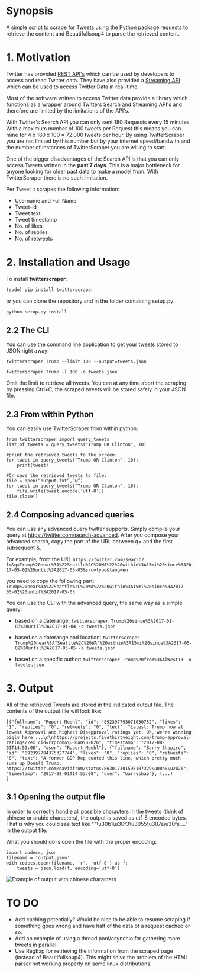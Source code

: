 # Synopsis

A simple script to scrape for Tweets using the Python package requests to
retrieve the content and Beautifullsoup4 to parse the retrieved content.


# 1. Motivation
Twitter has provided [REST API's](https://dev.twitter.com/rest/public) which can
be used by developers to access and read Twitter data. They have also provided
a [Streaming API](https://dev.twitter.com/streaming/overview) which can be used
to access Twitter Data in real-time.

Most of the software written to access Twitter data provide a library which
functions as a wrapper around Twitters Search and Streaming API's and therefore
are limited by the limitations of the API's.

With Twitter's Search API you can only sent 180 Requests every 15 minutes. With
a maximum number of 100 tweets per Request this means you can mine for
4 x 180 x 100 = 72.000 tweets per hour. By using TwitterScraper you are not
limited by this number but by your internet speed/bandwith and the number of
instances of TwitterScraper you are willing to start.


One of the bigger disadvantages of the Search API is that you can only access
Tweets written in the **past 7 days**. This is a major bottleneck for anyone
looking for older past data to make a model from. With TwitterScraper there is
no such limitation.

Per Tweet it scrapes the following information:
+ Username and Full Name
+ Tweet-id
+ Tweet text
+ Tweet timestamp
+ No. of likes
+ No. of replies
+ No. of retweets
 

# 2. Installation and Usage

To install **twitterscraper**:

```python
(sudo) pip install twitterscraper
```

or you can clone the repository and in the folder containing setup.py

```python
python setup.py install
```

## 2.2 The CLI

You can use the command line application to get your tweets stored to JSON
right away:

`twitterscraper Trump --limit 100 --output=tweets.json`

`twitterscraper Trump -l 100 -o tweets.json`

Omit the limit to retrieve all tweets. You can at any time abort the scraping
by pressing Ctrl+C, the scraped tweets will be stored safely in your JSON file.

## 2.3 From within Python
You can easily use TwitterScraper from within python:
```
from twitterscraper import query_tweets
list_of_tweets = query_tweets("Trump OR Clinton", 10)

#print the retrieved tweets to the screen:
for tweet in query_tweets("Trump OR Clinton", 10):
    print(tweet)
    
#Or save the retrieved tweets to file:
file = open(“output.txt”,”w”) 
for tweet in query_tweets("Trump OR Clinton", 10):
    file.write(tweet.encode('utf-8')) 
file.close()

```

## 2.4 Composing advanced queries
You can use any advanced query twitter supports. Simply compile your query at
<https://twitter.com/search-advanced>. After you compose your advanced search, copy the part of the URL 
between q= and the first subsequent &. 

For example, from the URL
`https://twitter.com/search?l=&q=Trump%20near%3A%22Seattle%2C%20WA%22%20within%3A15mi%20since%3A2017-05-02%20until%3A2017-05-05&src=typd&lang=en`

you need to copy the following part:
`Trump%20near%3A%22Seattle%2C%20WA%22%20within%3A15mi%20since%3A2017-05-02%20until%3A2017-05-05`



You can use the CLI with the advanced query, the same way as a simple query:

+ based on a daterange: 
```twitterscraper Trump%20since%3A2017-01-03%20until%3A2017-01-04 -o tweets.json```

+ based on a daterange and location: 
```twitterscraper Trump%20near%3A"Seattle%2C%20WA"%20within%3A15mi%20since%3A2017-05-02%20until%3A2017-05-05 -o tweets.json```

+ based on a specific author: 
```twitterscraper Trump%20from%3AAlWest13 -o tweets.json```



# 3. Output

All of the retrieved Tweets are stored in the indicated output file. The contents of the output file will look like:
```
[{"fullname": "Rupert Meehl", "id": "892397793071050752", "likes": "1", "replies": "0", "retweets": "0", "text": "Latest: Trump now at lowest Approval and highest Disapproval ratings yet. Oh, we're winning bigly here ...\n\nhttps://projects.fivethirtyeight.com/trump-approval-ratings/?ex_cid=rrpromo\u00a0\u2026", "timestamp": "2017-08-01T14:53:08", "user": "Rupert_Meehl"}, {"fullname": "Barry Shapiro", "id": "892397794375327744", "likes": "0", "replies": "0", "retweets": "0", "text": "A former GOP Rep quoted this line, which pretty much sums up Donald Trump. https://twitter.com/davidfrum/status/863017301595107329\u00a0\u2026", "timestamp": "2017-08-01T14:53:08", "user": "barryshap"}, (...)
]
```

## 3.1 Opening the output file
In order to correctly handle all possible characters in the tweets (think of chinese or arabic characters), the output is saved as utf-8 encoded bytes. That is why you could see text like ""\u30b1\u30f3\u3055\u307e\u30fe ..." in the output file. 

What you should do is open the file with the proper encoding:
```
import codecs, json
filename = 'output.json'
with codecs.open(filename, 'r', 'utf-8') as f:
    tweets = json.load(f, encoding='utf-8')
```

![Example of output with chinese characters](https://user-images.githubusercontent.com/4409108/30702318-f05bc196-9eec-11e7-8234-a07aabec294f.PNG)

# TO DO

- Add caching potentially? Would be nice to be able to resume scraping if
  something goes wrong and have half of the data of a request cached or so.
- Add an example of using a thread pool/asynchio for gathering more tweets in
  parallel.
- Use RegExp for retrieving the information from the scraped page (instead of Beautifullsoup4). 
  This might solve the problem of the HTML parser not working properly on some linux distributions.
